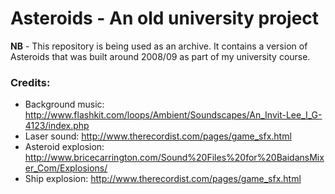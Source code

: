 # Asteroids - An old university project

**NB** - This repository is being used as an archive. It contains a version of Asteroids that was built around 2008/09 as part of my university course. 

### Credits:
* Background music: http://www.flashkit.com/loops/Ambient/Soundscapes/An_Invit-Lee_I_G-4123/index.php
* Laser sound: http://www.therecordist.com/pages/game_sfx.html
* Asteroid explosion: http://www.bricecarrington.com/Sound%20Files%20for%20BaidansMixer_Com/Explosions/
* Ship explosion: http://www.therecordist.com/pages/game_sfx.html
